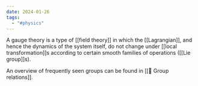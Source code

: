 ```yaml
---
date: 2024-01-26
tags:
  - "#physics"
---
```

A gauge theory is a type of [[field theory]] in which the [[Lagrangian]], and hence the dynamics of the system itself, do not change under [[local transformation]]s according to certain smooth families of operations ([[Lie group]]s).

An overview of frequently seen groups can be found in [[📗 Group relations]].